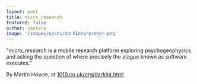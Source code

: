```yaml
---
layout: post
title: micro_research 
featured: false
author: jentery
image: '/images/posts/darkInterpreter.png'
---
```


"*micro_research* is a mobile research platform exploring psychogeophysics and asking the question of where precisely the plague known as software executes."

By Martin Howse, at [1010.co.uk/org/darkint.html](https://www.1010.co.uk/org/darkint.html)
